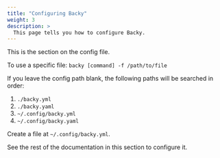 ```yaml
---
title: "Configuring Backy"
weight: 3
description: >
  This page tells you how to configure Backy.
---
```


This is the section on the config file.

To use a specific file:
```backy [command] -f /path/to/file```

If you leave the config path blank, the following paths will be searched in order:

1. `./backy.yml`
2. `./backy.yaml`
3. `~/.config/backy.yml`
4. `~/.config/backy.yaml`

Create a file at `~/.config/backy.yml`.

See the rest of the documentation in this section to configure it.
